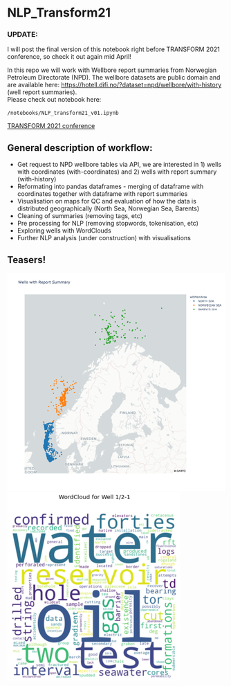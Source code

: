 # NLP_Transform21

### UPDATE: 
I will post the final version of this notebook right before TRANSFORM 2021 conference, so check it out again mid April!

In this repo we will work with Wellbore report summaries from Norwegian Petroleum Directorate (NPD). 
The wellbore datasets are public domain and are available here: https://hotell.difi.no/?dataset=npd/wellbore/with-history (well report summaries).</br>
Please check out notebook here:</br>
```
/notebooks/NLP_transform21_v01.ipynb
```
[TRANSFORM 2021 conference](https://softwareunderground.org/transform-2021)

## General description of workflow:
- Get request to NPD wellbore tables via API, we are interested in 1) wells with coordinates (with-coordinates) and 2) wells with report summary (with-history)
- Reformating into pandas dataframes - merging of dataframe with coordinates together with dataframe with report summaries
- Visualisation on maps for QC and evaluation of how the data is distributed geographically (North Sea, Norwegian Sea, Barents)
- Cleaning of summaries (removing tags, etc)
- Pre processing for NLP (removing stopwords, tokenisation, etc)
- Exploring wells with WordClouds
- Further NLP analysis (under construction) with visualisations

## Teasers!
<img src="images/wells_with_report_summary.png" width="750">
<img src="images/wordcloud_well_1_2-1.jpg" width="400">
